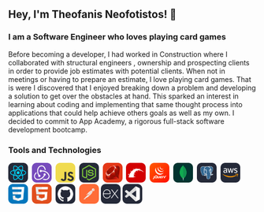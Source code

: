 ## Hey, I'm Theofanis Neofotistos! :wave:

### I am a Software Engineer who loves playing card games 

Before becoming a developer, I had worked in Construction where I collaborated with structural engineers , ownership and prospecting clients in order to provide job estimates with potential clients. When not in meetings or having to prepare an estimate, I love playing card games. That is were I discovered that I enjoyed breaking down a problem and developing a solution to get over the obstacles at hand. This sparked an interest in learning about coding and implementing that same thought process into applications that could help achieve others goals as well as my own. I decided to commit to App Academy, a rigorous full-stack software development bootcamp.

### Tools and Technologies 

<div>
  <img src="https://github.com/tandpfun/skill-icons/raw/main/icons/React-Dark.svg" title="React" alt="React" width="40" height="40"/>&nbsp;
  <img src="https://github.com/tandpfun/skill-icons/raw/main/icons/Redux.svg" title="Redux" alt="Redux " width="40" height="40"/>&nbsp;
  <img src="https://github.com/tandpfun/skill-icons/raw/main/icons/JavaScript.svg" title="JavaScript" alt="JavaScript" width="40" height="40"/>&nbsp;
  <img src="https://github.com/tandpfun/skill-icons/raw/main/icons/NodeJS-Dark.svg" title="NodeJS" alt="NodeJS" width="40" height="40"/>&nbsp;
  <img src="https://github.com/tandpfun/skill-icons/raw/main/icons/Ruby.svg" title="ruby" **alt="ruby" width="40" height="40"/>&nbsp;
  <img src="https://github.com/tandpfun/skill-icons/raw/main/icons/Rails.svg" title="rails" **alt="rails" width="40" height="40"/>&nbsp;
  <img src="https://github.com/tandpfun/skill-icons/raw/main/icons/JQuery.svg" title="jQuery" **alt="jQuery" width="40" height="40"/>&nbsp;
  <img src="https://github.com/tandpfun/skill-icons/raw/main/icons/MongoDB.svg" title="mongodb" **alt="mongodb" width="40" height="40"/>&nbsp;
  <img src="https://github.com/tandpfun/skill-icons/raw/main/icons/PostgreSQL-Dark.svg" title="postgres" **alt="postgres" width="40" height="40"/>&nbsp;
  <img src="https://github.com/tandpfun/skill-icons/blob/main/icons/AWS-Dark.svg" title="AWS" alt="AWS" width="40" height="40"/>&nbsp;
  <img src="https://github.com/tandpfun/skill-icons/raw/main/icons/CSS.svg"  title="CSS3" alt="CSS" width="40" height="40"/>&nbsp;
  <img src="https://github.com/tandpfun/skill-icons/raw/main/icons/HTML.svg" title="HTML5" alt="HTML" width="40" height="40"/>&nbsp;
  <img src="https://github.com/tandpfun/skill-icons/raw/main/icons/Github-Dark.svg" title="GitHub" **alt="GitHub" width="40" height="40"/>&nbsp;
  <img src="https://github.com/tandpfun/skill-icons/raw/main/icons/Postman.svg" title="postman" **alt="postman" width="40" height="40"/>
  <img src="https://github.com/tandpfun/skill-icons/raw/main/icons/ExpressJS-Dark.svg" title="express" **alt="express" width="40" height="40"/>
  <img src="https://github.com/tandpfun/skill-icons/raw/main/icons/VSCode-Dark.svg" title="vscode" **alt="vscode" width="40" height="40"/>
</div>



<!--
**TheofanisNeofotistos/TheofanisNeofotistos** is a ✨ _special_ ✨ repository because its `README.md` (this file) appears on your GitHub profile.

Here are some ideas to get you started:

- 🔭 I’m currently working on ...
- 🌱 I’m currently learning ...
- 👯 I’m looking to collaborate on ...
- 🤔 I’m looking for help with ...
- 💬 Ask me about ...
- 📫 How to reach me: ...
- 😄 Pronouns: ...
- ⚡ Fun fact: ...
-->
